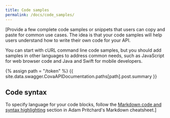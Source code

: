 ```yaml
---
title: Code samples
permalink: /docs/code_samples/
---
```


[Provide a few complete code samples or snippets that users can copy and paste for common use cases. The idea is that your code samples will help users understand how to write their own code for your API.

You can start with cURL command line code samples, but you should add samples in other languages to address common needs, such as JavaScript for web browser code and Java and Swift for mobile developers.

{% assign path = "/token" %}
{{ site.data.swagger.CovaAPIDocumentation.paths[path].post.summary }}


<!--
{% for item in site.dist.CovaAPIDocumentation.info %}
<h3>{{item.version}}</h3>
<ul>
{% for entry in item.properties %}
<li>{{entry.type}}</li>
{% endfor %}
</ul>
{% endfor %}
-->

<!--
<table>
    <thead>
    <tr><th>Name</th><th>Type</th><th>Description</th><th>Required?</th></tr>
    </thead>
    {% for parameter in site.data.CovaAPIDocumentation.paths.post.parameters %}
        {% if parameter.in == "query" %}
        <tr>
            <td><code>{{ parameter.name }}</code></td>
            <td><code>{{ parameter.type }}</code></td>
            <td>
            {% assign found = false %}
            {% for param in site.data.swagger.paths.get.parameters %}
                {% if parameter.name == param.name %}
                    {{ param.description }}
                    {% assign found = true %}
                {% endif %}
            {% endfor %}
            {% if found == false %}
                ** New parameter **
            {% endif %}
            </td>
            <td><code>{{ parameter.required }}</code></td>
        </tr>
        {% endif %}
    {% endfor %}
</table>
-->

<!--

<script src="https://cdn.rawgit.com/JS-DevTools/swagger-parser/dist/swagger-parser.js"></script>
<script>
var myAPI = site.dist.CovaAPIDocumentation
  SwaggerParser.validate(myAPI, function(err, api) {
    if (err) {
      console.error(err);
    }
    else {
      console.log("API name: %s, Version: %s", api.info.title, api.info.version);
    }
  });
</script> 
-->

## Code syntax

To specify language for your code blocks, follow the [Markdown code and syntax highlighting](https://github.com/adam-p/markdown-here/wiki/Markdown-Cheatsheet#code-and-syntax-highlighting) section in Adam Pritchard's Markdown cheatsheet.]
